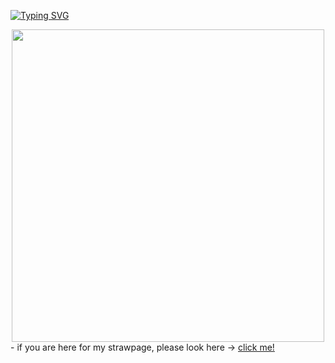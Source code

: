[![Typing SVG](https://readme-typing-svg.demolab.com?font=Kosugi+Maru&duration=3000&pause=1000&color=FF479C&background=22113980&center=true&vCenter=true&random=true&width=1000&height=45&lines=welcome!+%5E%5E;what+do+i+do+here;her+dream+is+still+going+on...;Goog...;Donatella+VERSACE+%F0%9F%92%9C;play+yume+2kki+NOW!!!;%F0%9F%92%A5%F0%9F%92%A5%F0%9F%92%A5%F0%9F%92%A5%F0%9F%92%A5;meow+%3A3)](https://git.io/typing-svg)
<div id="header" align="center">
  <img src="https://external-media.spacehey.net/media/sgEPprbrKtCSydBVayVZauxvncuorE3E2skzWU-QpmCk=/https://i.ibb.co/crDfpdq/starsdivider.gif" width="500"/>
</div>
- if you are here for my strawpage, please look here -> <a href=https://lauralitezz.straw.page>click me!</a>
